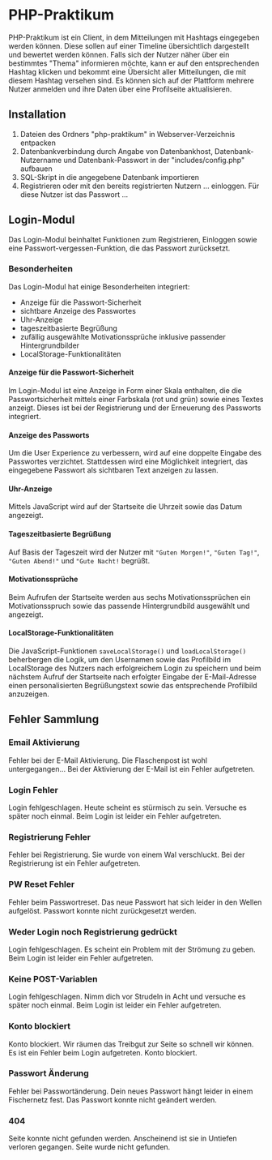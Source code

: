 # PHP-Praktikum

PHP-Praktikum ist ein Client, in dem Mitteilungen mit Hashtags eingegeben werden können. Diese sollen auf einer Timeline übersichtlich dargestellt und bewertet werden können. Falls sich der Nutzer näher über ein bestimmtes "Thema" informieren möchte, kann er auf den entsprechenden Hashtag klicken und bekommt eine Übersicht aller Mitteilungen, die mit diesem Hashtag versehen sind. 
Es können sich auf der Plattform mehrere Nutzer anmelden und ihre Daten über eine Profilseite aktualisieren.

## Installation

1. Dateien des Ordners "php-praktikum" in Webserver-Verzeichnis entpacken
2. Datenbankverbindung durch Angabe von Datenbankhost, Datenbank-Nutzername und Datenbank-Passwort in der "includes/config.php" aufbauen
3. SQL-Skript in die angegebene Datenbank importieren
4. Registrieren oder mit den bereits registrierten Nutzern ... einloggen. Für diese Nutzer ist das Passwort ...

## Login-Modul
Das Login-Modul beinhaltet Funktionen zum Registrieren, Einloggen sowie eine Passwort-vergessen-Funktion, die das Passwort zurücksetzt. 

### Besonderheiten
Das Login-Modul hat einige Besonderheiten integriert:
- Anzeige für die Passwort-Sicherheit
- sichtbare Anzeige des Passwortes
- Uhr-Anzeige
- tageszeitbasierte Begrüßung
- zufällig ausgewählte Motivationssprüche inklusive passender Hintergrundbilder
- LocalStorage-Funktionalitäten

#### Anzeige für die Passwort-Sicherheit
Im Login-Modul ist eine Anzeige in Form einer Skala enthalten, die die Passwortsicherheit mittels einer Farbskala (rot und grün) sowie eines Textes anzeigt. Dieses ist bei der Registrierung und der Erneuerung des Passworts integriert. 

#### Anzeige des Passworts
Um die User Experience zu verbessern, wird auf eine doppelte Eingabe des Passwortes verzichtet. Stattdessen wird eine Möglichkeit integriert, das eingegebene Passwort als sichtbaren Text anzeigen zu lassen.

#### Uhr-Anzeige
Mittels JavaScript wird auf der Startseite die Uhrzeit sowie das Datum angezeigt.

#### Tageszeitbasierte Begrüßung
Auf Basis der Tageszeit wird der Nutzer mit 
`"Guten Morgen!"`,
`"Guten Tag!"`,
`"Guten Abend!"` und
`"Gute Nacht!`
begrüßt.

#### Motivationssprüche
Beim Aufrufen der Startseite werden aus sechs Motivationssprüchen ein Motivationsspruch sowie das passende Hintergrundbild ausgewählt und angezeigt.

#### LocalStorage-Funktionalitäten
Die JavaScript-Funktionen `saveLocalStorage()` und `loadLocalStorage()` beherbergen die Logik, um den Usernamen sowie das Profilbild im LocalStorage des Nutzers nach erfolgreichem Login zu speichern und beim nächstem Aufruf der Startseite nach erfolgter Eingabe der E-Mail-Adresse einen personalisierten Begrüßungstext sowie das entsprechende Profilbild anzuzeigen.

## Fehler Sammlung
### Email Aktivierung
Fehler bei der E-Mail Aktivierung. Die Flaschenpost ist wohl untergegangen…
Bei der Aktivierung der E-Mail ist ein Fehler aufgetreten.
### Login Fehler
Login fehlgeschlagen. Heute scheint es stürmisch zu sein. Versuche es später noch einmal.
Beim Login ist leider ein Fehler aufgetreten.
### Registrierung Fehler
Fehler bei Registrierung. Sie wurde von einem Wal verschluckt.
Bei der Registrierung ist ein Fehler aufgetreten.
### PW Reset Fehler
Fehler beim Passwortreset. Das neue Passwort hat sich leider in den Wellen aufgelöst.
Passwort konnte nicht zurückgesetzt werden.
### Weder Login noch Registrierung gedrückt
Login fehlgeschlagen. Es scheint ein Problem mit der Strömung zu geben.
Beim Login ist leider ein Fehler aufgetreten.
### Keine POST-Variablen
Login fehlgeschlagen. Nimm dich vor Strudeln in Acht und versuche es später noch einmal.
Beim Login ist leider ein Fehler aufgetreten.
### Konto blockiert
Konto blockiert. Wir räumen das Treibgut zur Seite so schnell wir können.
Es ist ein Fehler beim Login aufgetreten. Konto blockiert.
### Passwort Änderung
Fehler bei Passwortänderung. Dein neues Passwort hängt leider in einem Fischernetz fest.
Das Passwort konnte nicht geändert werden.
### 404
Seite konnte nicht gefunden werden. Anscheinend ist sie in Untiefen verloren gegangen.
Seite wurde nicht gefunden.

